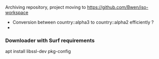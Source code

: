
Archiving repository, project moving to https://github.com/Bwen/iso-workspace


- Conversion between country::alpha3 to country::alpha2 efficiently ?
- 


### Downloader with Surf requirements
apt install libssl-dev pkg-config
